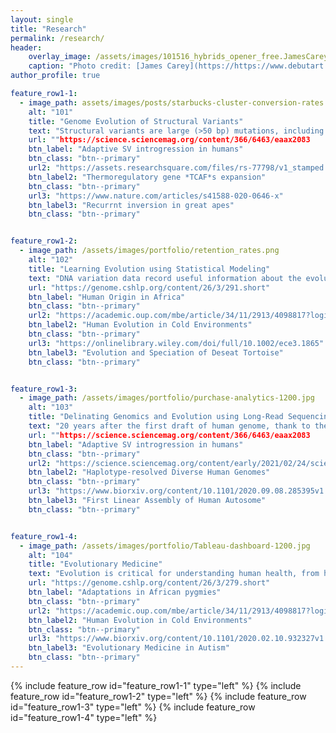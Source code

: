 ```yaml
---
layout: single
title: "Research"
permalink: /research/
header:
    overlay_image: /assets/images/101516_hybrids_opener_free.JamesCarey.v5.png
    caption: "Photo credit: [James Carey](https://https://www.debutart.com/artist/james-carey)"
author_profile: true

feature_row1-1:
  - image_path: assets/images/posts/starbucks-cluster-conversion-rates.png
    alt: "101"
    title: "Genome Evolution of Structural Variants"
    text: "Structural variants are large (>50 bp) mutations, including deletions, insertions, and inversions, that more likely result in changes in phenotypes than single nucleotide variants (SNVs) and, thus, are subject to natural selection and important in adaptations. I use long-read sequencing to resolve complex SVs, apply phylogenetic and population genetic methods to infer their evolution, and design statistical models to interpret their potential functional roles in humans."
    url: ""https://science.sciencemag.org/content/366/6463/eaax2083
    btn_label: "Adaptive SV introgression in humans"
    btn_class: "btn--primary"
    url2: "https://assets.researchsquare.com/files/rs-77798/v1_stamped.pdf"
    btn_label2: "Thermoregulatory gene *TCAF*s expansion"
    btn_class: "btn--primary"
    url3: "https://www.nature.com/articles/s41588-020-0646-x"
    btn_label3: "Recurrnt inversion in great apes"
    btn_class: "btn--primary"


feature_row1-2:
  - image_path: /assets/images/portfolio/retention_rates.png
    alt: "102"
    title: "Learning Evolution using Statistical Modeling"
    text: "DNA variation data record useful information about the evolution of organisms. I design and apply quantitative and statistical methods to reconstruct the evolutionary history in human and nonhuman primates as well as other organisms. Understanding evolution is a critical step towards understanding the biological world that we live in and provide a guidance to study medicine and human health."
    url: "https://genome.cshlp.org/content/26/3/291.short"
    btn_label: "Human Origin in Africa"
    btn_class: "btn--primary"
    url2: "https://academic.oup.com/mbe/article/34/11/2913/4098817?login=true"
    btn_label2: "Human Evolution in Cold Environments"
    btn_class: "btn--primary"
    url3: "https://onlinelibrary.wiley.com/doi/full/10.1002/ece3.1865"
    btn_label3: "Evolution and Speciation of Deseat Tortoise"
    btn_class: "btn--primary"


feature_row1-3:
  - image_path: /assets/images/portfolio/purchase-analytics-1200.jpg
    alt: "103"
    title: "Delinating Genomics and Evolution using Long-Read Sequencing"
    text: "20 years after the first draft of human genome, thank to the recent development of long-read sequencing technologies, we now finally have the ability to assemble diploid genomes and study complex genomic regions for the first. This enables us to better capture the genetic diversity of our species and to delinate variants in complex regions that short-read data cannot ascertain. As part of the efforts by on genetic predispositions to human diseases as well as the discovery of more complex forms of genetic variation"
    url: ""https://science.sciencemag.org/content/366/6463/eaax2083
    btn_label: "Adaptive SV introgression in humans"
    btn_class: "btn--primary"
    url2: "https://science.sciencemag.org/content/early/2021/02/24/science.abf7117"
    btn_label2: "Haplotype-resolved Diverse Human Genomes"
    btn_class: "btn--primary"
    url3: "https://www.biorxiv.org/content/10.1101/2020.09.08.285395v1.full"
    btn_label3: "First Linear Assembly of Human Autosome"
    btn_class: "btn--primary"


feature_row1-4:
  - image_path: /assets/images/portfolio/Tableau-dashboard-1200.jpg
    alt: "104"
    title: "Evolutionary Medicine"
    text: "Evolution is critical for understanding human health, from how populations adapt to different environmental niches and against pathogens to the genetic predisposition to diseases. Using population genetics methods, we identified genetic variants that may affect bone and muscle synthesis in African pygmies as well as those involved in fat metabolism that could contribute to the cold adaptation in Siberian hunter–gatherers. In a large cohort of autism families, we demonstrated that ultra-rare likely-gene disruptive variants in probands are significantly younger than those same type of varaints in siblings and that many such variants are under strong purifying selection and act on a distinct set of genes not yet associated with autism."
    url: "https://genome.cshlp.org/content/26/3/279.short"
    btn_label: "Adaptations in African pygmies"
    btn_class: "btn--primary"
    url2: "https://academic.oup.com/mbe/article/34/11/2913/4098817?login=true"
    btn_label2: "Human Evolution in Cold Environments"
    btn_class: "btn--primary"
    url3: "https://www.biorxiv.org/content/10.1101/2020.02.10.932327v1.full"
    btn_label3: "Evolutionary Medicine in Autism"
    btn_class: "btn--primary"
---
```


{% include feature_row id="feature_row1-1" type="left" %}
<a name="PopGenSV"></a> 
{% include feature_row id="feature_row1-2" type="left" %}
<a name="HumanOrigin"></a> 
{% include feature_row id="feature_row1-3" type="left" %}
<a name="LongReadSeq"></a> 
{% include feature_row id="feature_row1-4" type="left" %}
<!-- {% include feature_row id="feature_row2" type="left" %} -->
<a name="EvoMedicine"></a> 

